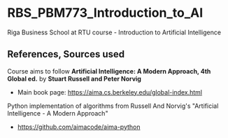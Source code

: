 # RBS_PBM773_Introduction_to_AI
Riga Business School at RTU course - Introduction to Artificial Intelligence

## References, Sources used

Course aims to follow **Artificial Intelligence: A Modern Approach, 4th Global ed.**
by **Stuart Russell and Peter Norvig** 
* Main book page: https://aima.cs.berkeley.edu/global-index.html

Python implementation of algorithms from Russell And Norvig's "Artificial Intelligence - A Modern Approach"
* https://github.com/aimacode/aima-python 

